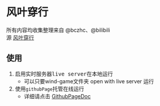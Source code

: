 # 风叶穿行
所有内容均收集整理来自 @bczhc、@bilibili  
源
[风叶穿行](https://www.bilibili.com/blackboard/fe/activity-HQjQSdd3L8.html)

## 使用
1. 启用实时服务器<kbd>live server</kbd>在本地运行
    - 可以只要wind-game文件夹 open with live server 运行
2. 使用`githubPage`托管在线运行
    - 详细请点击 [GithubPageDoc](https://pages.github.com)
